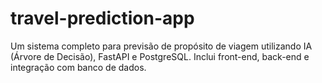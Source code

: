 # travel-prediction-app
Um sistema completo para previsão de propósito de viagem utilizando IA (Árvore de Decisão), FastAPI e PostgreSQL. Inclui front-end, back-end e integração com banco de dados.
